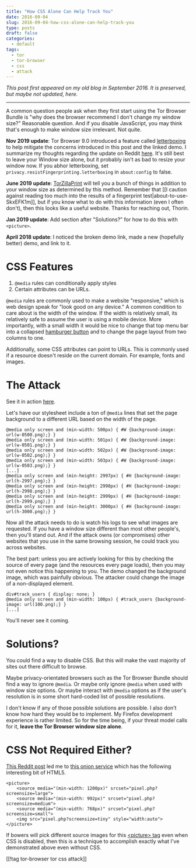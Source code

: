 ```yaml
---
title: "How CSS Alone Can Help Track You"
date: 2016-09-04
slug: 2016-09-04-how-css-alone-can-help-track-you
type: posts
draft: false
categories:
  - default
tags:
  - tor
  - tor-browser
  - css
  - attack
---
```


*This post first appeared on my old blog in September 2016. It is preserved,
but maybe not updated, here.*

---

A common question people ask when they first start using the Tor Browser Bundle
is "why does the browser recommend I don't change my window size?" Reasonable
question. And if you disable JavaScript, you may think that's enough to make
window size irrelevant. Not quite.


**Nov 2019 update**: Tor Browser 9.0 introduced a feature called
[letterboxing](https://blog.torproject.org/new-release-tor-browser-90) to help
mitigate the concerns introduced in this post and the linked demo. I summarize
my thoughts regarding the update on Reddit
[here](https://old.reddit.com/r/TOR/comments/dzwtpn/window_size/f8bo4p3/).
It's still best to leave your Window size alone, but it probably isn't as bad
to resize your window now. If you abhor letterboxing, set
`privacy.resistFingerprinting.letterboxing` in `about:config` to false.

**June 2019 update**:
[TorZillaPrint](https://ghacksuserjs.github.io/TorZillaPrint/TorZillaPrint.html)
will tell you a bunch of things in addition to your window size as determined
by this method.  Remember that [[I caution against reading too much into the
results of a fingerprint test|about-to-use-SkxEFK1m]], but if you know what
to do with this information (even I often don't), then this looks like a useful
website. Thanks for reaching out, Thorin.

**Jan 2019 update**: Add section after "Solutions?" for how to do this with `<picture>`.

**April 2018 update**: I noticed the broken demo link, made a new (hopefully better) demo, and
link to it.

# CSS Features

1. `@media` rules can conditionally apply styles
2. Certain attributes can be URLs.

`@media` rules are commonly used to make a website "responsive," which is web
design speak for "look good on any device." A common condition to care about is
the width of the window. If the width is relatively small, its relatively safe
to assume the user is using a mobile device. More importantly, with a small
width it would be nice to change that top menu bar into a collapsed [hamburger
button](/img/hamburger.png)
and to change the page layout from two columns to one.

Additionally, some CSS attributes can point to URLs. This is commonly used if a
resource doesn't reside on the current domain. For example, fonts and images.

# The Attack

See it in action [here](https://demos.traudt.xyz/css/media/index.html).

Let's have our stylesheet include a ton of `@media` lines that set the page
background to a different URL based on the width of the page.

    @media only screen and (min-width: 500px) { #W {background-image: url(w-0500.png);} }
    @media only screen and (min-width: 501px) { #W {background-image: url(w-0501.png);} }
    @media only screen and (min-width: 502px) { #W {background-image: url(w-0502.png);} }
    @media only screen and (min-width: 503px) { #W {background-image: url(w-0503.png);} }
    [...]
    @media only screen and (min-height: 2997px) { #H {background-image: url(h-2997.png);} }
    @media only screen and (min-height: 2998px) { #H {background-image: url(h-2998.png);} }
    @media only screen and (min-height: 2999px) { #H {background-image: url(h-2999.png);} }
    @media only screen and (min-height: 3000px) { #H {background-image: url(h-3000.png);} }

Now all the attack needs to do is watch his logs to see what images are
requested. If you have a window size different than most other people's, then
you'll stand out. And if the attack owns (or compromises) other websites that
you use in the same browsing session, he could track you across websites. 

The best part: unless you are actively looking for this by checking the source
of every page (and the resources every page loads), then you may not even notice
this happening to you. The demo changed the background image, which was
painfully obvious. The attacker could change the image of a non-displayed
element.

    div#track_users { display: none; }
    @media only screen and (min-width: 100px) { #track_users {background-image: url(100.png);} }
    [...]

You'll never see it coming.


# Solutions?

You could find a way to disable CSS. But this will make the vast majority of
sites out there difficult to browse.

Maybe privacy-orientated browsers such as the Tor Browser Bundle should find a
way to ignore `@media`. Or maybe only ignore `@media` when used with window size
options. Or maybe interact with `@media` options as if the user's resolution is
in some short hard-coded list of possible resolutions.

I don't know if any of those possible solutions are possible. I also don't know
how hard they would be to implement. My Firefox development experience is rather
limited. So for the time being, if your threat model calls for it, **leave the
Tor Browser window size alone**.

# CSS Not Required Either?

[This Reddit post](https://redd.it/afpgq1) led me to
[this onion service](http://b5fxcdl6qvatoxio.onion/) which has the following
interesting bit of HTML5.

    <picture> 
        <source media="(min-width: 1200px)" srcset="pixel.php?screensize=large">
        <source media="(min-width: 992px)" srcset="pixel.php?screensize=medium">
        <source media="(min-width: 768px)" srcset="pixel.php?screensize=small">
        <img src="pixel.php?screensize=tiny" style="width:auto">
    </picture>

If bowers will pick different source images for this
[&lt;picture> tag](https://developer.mozilla.org/en-US/docs/Web/HTML/Element/picture)
even when CSS is disabled, then this is a technique to accomplish exactly what
I've demonstrated above even without CSS.

[[!tag tor-browser tor css attack]]
